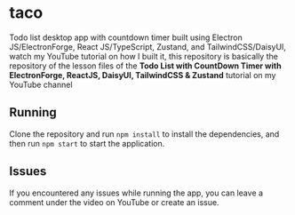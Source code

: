 # taco
Todo list desktop app with countdown timer built using Electron JS/ElectronForge, React JS/TypeScript, Zustand, and TailwindCSS/DaisyUI, watch my YouTube tutorial on how I built it, this repository is basically the repository of the lesson files of the **Todo List with CountDown Timer with ElectronForge, ReactJS, DaisyUI, TailwindCSS & Zustand** tutorial on my YouTube channel   
   
## Running
Clone the repository and run `npm install` to install the dependencies, and then run `npm start` to start the application.   
   
## Issues
If you encountered any issues while running the app, you can leave a comment under the video on YouTube or create an issue.
